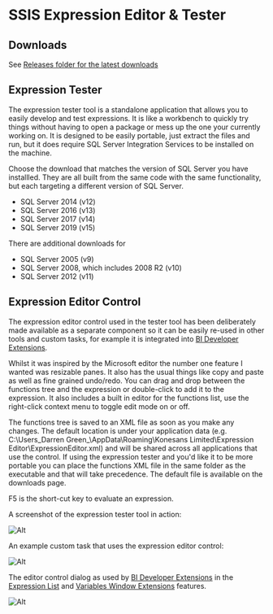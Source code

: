 # SSIS Expression Editor & Tester
## Downloads
See [Releases folder for the latest downloads](https://github.com/sqlgreen/SSIS-Expression-Editor/tree/master/Main/Releases)
## Expression Tester
The expression tester tool is a standalone application that allows you to easily develop and test expressions. It is like a workbench to quickly try things without having to open a package or mess up the one your currently working on. It is designed to be easily portable, just extract the files and run, but it does require SQL Server Integration Services to be installed on the machine. 

Choose the download that matches the version of SQL Server you have installled. They are all built from the same code with the same functionality, but each targeting a different version of SQL Server.
* SQL Server 2014 (v12)
* SQL Server 2016 (v13)
* SQL Server 2017 (v14)
* SQL Server 2019 (v15)

There are additional downloads for 
* SQL Server 2005 (v9)
* SQL Server 2008, which includes 2008 R2 (v10)
* SQL Server 2012 (v11)

## Expression Editor Control
The expression editor control used in the tester tool has been deliberately made available as a separate component so it can be easily re-used in other tools and custom tasks, for example it is integrated into [BI Developer Extensions](https://bideveloperextensions.github.io/).

Whilst it was inspired by the Microsoft editor the number one feature I wanted was resizable panes. It also has the usual things like copy and paste as well as fine grained undo/redo. You can drag and drop between the functions tree and the expression or double-click to add it to the expression. It also includes a built in editor for the functions list, use the right-click context menu to toggle edit mode on or off.

The functions tree is saved to an XML file as soon as you make any changes. The default location is under your application data (e.g. C:\Users\_Darren Green_\AppData\Roaming\Konesans Limited\Expression Editor\ExpressionEditor.xml) and will be shared across all applications that use the control. If using the expression tester and you'd like it to be more portable you can place the functions XML file in the same folder as the executable and that will take precedence. The default file is available on the downloads page.

F5 is the short-cut key to evaluate an expression.

A screenshot of the expression tester tool in action:

![Alt](docs/Home_ExpressionTesterUI.png "Screenshot")


An example custom task that uses the expression editor control:

![Alt](docs/Home_EditorControl.png "Screenshot")



The editor control dialog as used by [BI Developer Extensions](https://bideveloperextensions.github.io/) in the [Expression List](https://bideveloperextensions.github.io/features/ExpressionList/) and [Variables Window Extensions](https://bideveloperextensions.github.io/features/VariablesWindowExtensions/) features.

![Alt](docs/Home_ExpressionEditor.png "Screenshot")
